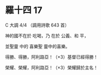 # 羅十四 17

C 大調 4/4 （調用詩歌 643 首）

神的國不在於 吃喝，乃 在於 公義、和 平，

並聖靈 中的 喜樂聖 靈中的喜樂。

得勝、得勝，阿利路亞！（×3）基督已經得勝！

榮耀、榮耀，阿利路亞！（×3）榮耀歸於主名！